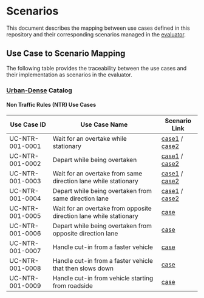 # Scenarios

This document describes the mapping between use cases defined in this repository and their corresponding scenarios managed in the [evaluator](https://evaluation.tier4.jp/).

## Use Case to Scenario Mapping

The following table provides the traceability between the use cases and their implementation as scenarios in the evaluator.

### [Urban-Dense](https://evaluation.tier4.jp/evaluation/vehicle_catalogs/aaf96902-ab17-4957-93a0-e3b6aa7b9efd?project_id=awf) Catalog

#### Non Traffic Rules (NTR) Use Cases

| Use Case ID | Use Case Name | Scenario Link |
| ----------- | ------------- | ------------- |
| UC-NTR-001-0001 | Wait for an overtake while stationary | [case1](https://evaluation.tier4.jp/evaluation/scenarios/0c51ed83-bffa-419e-9725-c649fe4780f3?project_id=awf) / [case2](https://evaluation.tier4.jp/evaluation/scenarios/70003386-d425-48ed-8746-7a2368d53b67?project_id=awf) |
| UC-NTR-001-0002 | Depart while being overtaken | [case1](https://evaluation.tier4.jp/evaluation/scenarios/767d8164-3cf8-4682-9aa3-c19eb796d166?project_id=awf) / [case2](https://evaluation.tier4.jp/evaluation/scenarios/180c2e27-e623-4080-8c1e-f9853d475235?project_id=awf) |
| UC-NTR-001-0003 | Wait for an overtake from same direction lane while stationary | [case1](https://evaluation.tier4.jp/evaluation/scenarios/b1bbb34c-a939-46b3-818b-cb8d88dd87d7?project_id=awf) / [case2](https://evaluation.tier4.jp/evaluation/scenarios/37a18e54-a640-400f-8b53-aa4f6d2b6772?project_id=awf) |
| UC-NTR-001-0004 | Depart while being overtaken from same direction lane | [case1](https://evaluation.tier4.jp/evaluation/scenarios/85d6da59-ffe8-463e-ae1b-3edef764f79b?project_id=awf) / [case2](https://evaluation.tier4.jp/evaluation/scenarios/3b735080-1058-4124-b697-6d7603d221e2?project_id=awf) |
| UC-NTR-001-0005 | Wait for an overtake from opposite direction lane while stationary | [case](https://evaluation.tier4.jp/evaluation/scenarios/2edfabd2-d2ef-4ae1-8d37-58d7dceb6576?project_id=awf) |
| UC-NTR-001-0006 | Depart while being overtaken from opposite direction lane | [case](https://evaluation.tier4.jp/evaluation/scenarios/15396f83-daa6-4eb9-9c7c-618050a924a3?project_id=awf) |
| UC-NTR-001-0007 | Handle cut-in from a faster vehicle | [case](https://evaluation.tier4.jp/evaluation/scenarios/83ef39b2-c573-485f-bb17-bd595f626d24?project_id=awf) |
| UC-NTR-001-0008 | Handle cut-in from a faster vehicle that then slows down | [case](<https://evaluation.tier4.jp/evaluation/scenarios/cc6b1c53-61bd-444a-bced-10231d0cdbe7?project_id=awf>) |
| UC-NTR-001-0009 | Handle cut-in from vehicle starting from roadside| [case](https://evaluation.tier4.jp/evaluation/scenarios/24d11ead-d78e-4748-8dc6-20d5486e8314?project_id=awf) |
